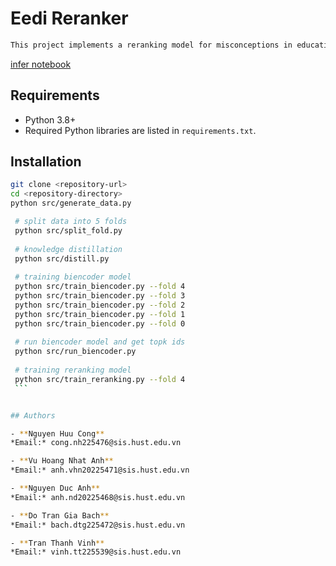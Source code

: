 # Eedi Reranker

```markdown
This project implements a reranking model for misconceptions in educational data using a listwise approach. The model is trained and evaluated on a dataset of misconceptions, leveraging a pre-trained language model with fine-tuning. 
```
[infer notebook](https://www.kaggle.com/code/nguynhucng/infer)
## Requirements

- Python 3.8+
- Required Python libraries are listed in `requirements.txt`.

## Installation

   ```bash
   git clone <repository-url>
   cd <repository-directory>
   python src/generate_data.py

    # split data into 5 folds
    python src/split_fold.py
    
    # knowledge distillation
    python src/distill.py
    
    # training biencoder model
    python src/train_biencoder.py --fold 4
    python src/train_biencoder.py --fold 3
    python src/train_biencoder.py --fold 2
    python src/train_biencoder.py --fold 1
    python src/train_biencoder.py --fold 0
    
    # run biencoder model and get topk ids
    python src/run_biencoder.py
    
    # training reranking model
    python src/train_reranking.py --fold 4
    ```

  
## Authors

- **Nguyen Huu Cong**  
  *Email:* cong.nh225476@sis.hust.edu.vn

- **Vu Hoang Nhat Anh**  
  *Email:* anh.vhn20225471@sis.hust.edu.vn

- **Nguyen Duc Anh**  
  *Email:* anh.nd20225468@sis.hust.edu.vn

- **Do Tran Gia Bach**  
  *Email:* bach.dtg225472@sis.hust.edu.vn

- **Tran Thanh Vinh**  
  *Email:* vinh.tt225539@sis.hust.edu.vn